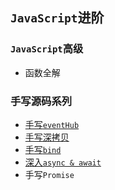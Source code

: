 ## `JavaScript`进阶
### `JavaScript`高级

* 函数全解

### 手写源码系列

* [手写`eventHub`](https://github.com/wangkaiwd/JavaScript-Advanced/blob/master/principle/eventHub/readme.md)
* [手写深拷贝]()
* [手写`bind`](https://github.com/wangkaiwd/JavaScript-Advanced/blob/master/principle/bind/readme.md)
* [深入`async & await`](https://github.com/wangkaiwd/JavaScript-Advanced/blob/master/async%20%26%20await/readme.md)
* 手写`Promise`
